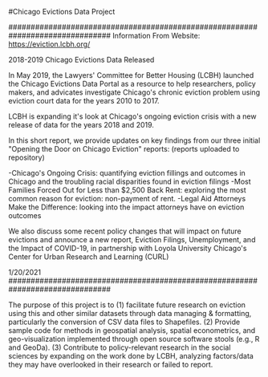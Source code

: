 #Chicago Evictions Data Project

###############################################################################
Information From Website:
https://eviction.lcbh.org/

2018-2019 Chicago Evictions Data Released 

In May 2019, the Lawyers' Committee for Better Housing (LCBH) launched the Chicago Evictions Data Portal as a resource to help researchers, policy makers, and advicates investigate Chicago's chronic eviction problem using eviction court data for the years 2010 to 2017.

LCBH is expanding it's look at Chicago's ongoing eviction crisis with a new release of data for the years 2018 and 2019.

In this short report, we provide updates on key findings from our three initial "Opening the Door on Chicago Eviction" reports: (reports uploaded to repository)

-Chicago's Ongoing Crisis: quantifying eviction fillings and outcomes in Chicago and the troubling racial disparities found in eviction filings
-Most Families Forced Out for Less than $2,500 Back Rent: exploring the most common reason for eviction: non-payment of rent.
-Legal Aid Attorneys Make the Difference: looking into the impact attorneys have on eviction outcomes

We also discuss some recent policy changes that will impact on future evictions and announce a new report, Eviction Filings, Unemployment, and the Impact of COVID-19, in partnership with Loyola University Chicago's Center for Urban Research and Learning (CURL)

1/20/2021 
###############################################################################

The purpose of this project is to (1) facilitate future research on eviction using this and other similar datasets through data managing & formatting, particularly the conversion of CSV data files to Shapefiles. (2) Provide sample code for methods in geospatial analysis, spatial econometrics, and geo-visualization implemented through open source software stools (e.g., R and GeoDa). (3) Contribute to policy-relevant research in the social sciences by expanding on the work done by LCBH, analyzing factors/data they may have overlooked in their research or failed to report. 


